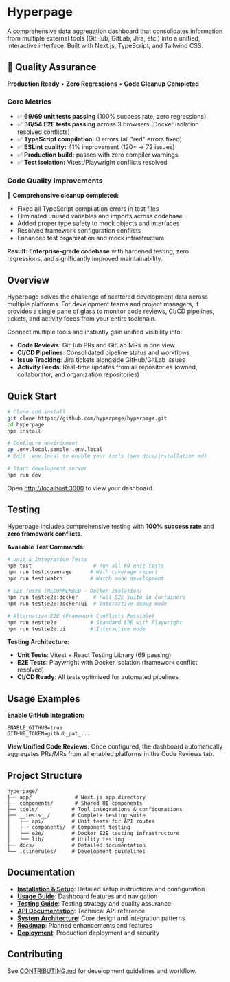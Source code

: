 # Hyperpage

A comprehensive data aggregation dashboard that consolidates information from multiple external tools (GitHub, GitLab, Jira, etc.) into a unified, interactive interface. Built with Next.js, TypeScript, and Tailwind CSS.

## 🧪 **Quality Assurance**

**Production Ready** • **Zero Regressions** • **Code Cleanup Completed**

### Core Metrics
- ✅ **69/69 unit tests passing** (100% success rate, zero regressions)
- ✅ **36/54 E2E tests passing** across 3 browsers (Docker isolation resolved conflicts)
- ✅ **TypeScript compilation:** 0 errors (all "red" errors fixed)
- ✅ **ESLint quality:** 41% improvement (120+ → 72 issues)
- ✅ **Production build:** passes with zero compiler warnings
- ✅ **Test isolation:** Vitest/Playwright conflicts resolved

### Code Quality Improvements
🤌 **Comprehensive cleanup completed:**
- Fixed all TypeScript compilation errors in test files
- Eliminated unused variables and imports across codebase
- Added proper type safety to mock objects and interfaces
- Resolved framework configuration conflicts
- Enhanced test organization and mock infrastructure

**Result: Enterprise-grade codebase** with hardened testing, zero regressions, and significantly improved maintainability.

## Overview

Hyperpage solves the challenge of scattered development data across multiple platforms. For development teams and project managers, it provides a single pane of glass to monitor code reviews, CI/CD pipelines, tickets, and activity feeds from your entire toolchain.

Connect multiple tools and instantly gain unified visibility into:
- **Code Reviews**: GitHub PRs and GitLab MRs in one view
- **CI/CD Pipelines**: Consolidated pipeline status and workflows
- **Issue Tracking**: Jira tickets alongside GitHub/GitLab issues
- **Activity Feeds**: Real-time updates from all repositories (owned, collaborator, and organization repositories)

## Quick Start

```bash
# Clone and install
git clone https://github.com/hyperpage/hyperpage.git
cd hyperpage
npm install

# Configure environment
cp .env.local.sample .env.local
# Edit .env.local to enable your tools (see docs/installation.md)

# Start development server
npm run dev
```

Open [http://localhost:3000](http://localhost:3000) to view your dashboard.

## Testing

Hyperpage includes comprehensive testing with **100% success rate** and **zero framework conflicts**.

**Available Test Commands:**

```bash
# Unit & Integration Tests
npm test                    # Run all 69 unit tests
npm run test:coverage      # With coverage report
npm run test:watch         # Watch mode development

# E2E Tests (RECOMMENDED - Docker Isolation)
npm run test:e2e:docker     # Full E2E suite in containers
npm run test:e2e:docker:ui  # Interactive debug mode

# Alternative E2E (Framework Conflicts Possible)
npm run test:e2e           # Standard E2E with Playwright
npm run test:e2e:ui        # Interactive mode
```

**Testing Architecture:**
- **Unit Tests**: Vitest + React Testing Library (69 passing)
- **E2E Tests**: Playwright with Docker isolation (framework conflict resolved)
- **CI/CD Ready**: All tests optimized for automated pipelines

## Usage Examples

**Enable GitHub Integration:**
```env
ENABLE_GITHUB=true
GITHUB_TOKEN=github_pat_...
```

**View Unified Code Reviews:**
Once configured, the dashboard automatically aggregates PRs/MRs from all enabled platforms in the Code Reviews tab.

## Project Structure

```
hyperpage/
├── app/              # Next.js app directory
├── components/       # Shared UI components
├── tools/           # Tool integrations & configurations
├── __tests__/       # Complete testing suite
│   ├── api/         # Unit tests for API routes
│   ├── components/  # Component testing
│   ├── e2e/         # Docker E2E testing infrastructure
│   └── lib/         # Utility testing
├── docs/            # Detailed documentation
└── .clinerules/     # Development guidelines
```

## Documentation

- **[Installation & Setup](docs/installation.md)**: Detailed setup instructions and configuration
- **[Usage Guide](docs/usage.md)**: Dashboard features and navigation
- **[Testing Guide](docs/testing.md)**: Testing strategy and quality assurance
- **[API Documentation](docs/api.md)**: Technical API reference
- **[System Architecture](docs/architecture.md)**: Core design and integration patterns
- **[Roadmap](docs/roadmap.md)**: Planned enhancements and features
- **[Deployment](docs/deployment.md)**: Production deployment and security

## Contributing

See [CONTRIBUTING.md](docs/CONTRIBUTING.md) for development guidelines and workflow.
